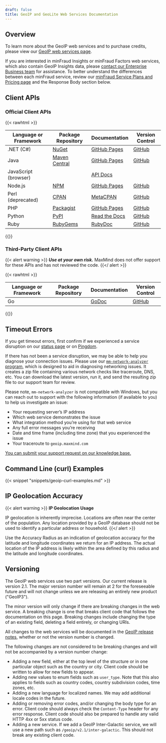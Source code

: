 ```yaml
---
draft: false
title: GeoIP and GeoLite Web Services Documentation
---
```


## Overview

To learn more about the GeoIP web services and to purchase credits, please view
our
[GeoIP web services page](https://www.maxmind.com/en/geoip2-precision-services).

If you are interested in minFraud Insights or minFraud Factors web services,
which also contain GeoIP Insights data, please
[contact our Enterprise Business team](https://www.maxmind.com/en/sales-contact?comments=I+am+interested+in+minFraud+Factors.&interested_in=minfraud)
for assistance. To better understand the differences between each minFraud
service, review our
[minFraud Service Plans and Pricing page](https://www.maxmind.com/en/solutions/fraud-prevention/plans-pricing)
and the Response Body section below.

## Client APIs

### Official Client APIs

{{< rawhtml >}}

<div class="table">
  <table>
    <thead>
      <tr>
        <th>Language or Framework</th>
        <th>Package Repository</th>
        <th>Documentation</th>
        <th>Version Control</th>
      </tr>
    </thead>
    <tbody>
      <tr>
        <td>.NET (C#)</td>
        <td>
          <a href="https://www.nuget.org/packages/MaxMind.GeoIP2/">NuGet</a>
        </td>
        <td>
          <a href="https://maxmind.github.io/GeoIP2-dotnet/">GitHub Pages</a>
        </td>
        <td><a href="https://github.com/maxmind/GeoIP2-dotnet">GitHub</a></td>
      </tr>
      <tr>
        <td>Java</td>
        <td>
          <a
            href="https://search.maven.org/#search%7Cga%7C1%7Cg%3A%22com.maxmind.geoip2%22%20AND%20a%3A%22geoip2%22"
            >Maven Central</a
          >
        </td>
        <td>
          <a href="https://maxmind.github.io/GeoIP2-java/">GitHub Pages</a>
        </td>
        <td><a href="https://github.com/maxmind/GeoIP2-java">GitHub</a></td>
      </tr>
      <tr>
        <td>JavaScript (browser)</td>
        <td></td>
        <td>
          <a href="/geoip/geolocate-an-ip/client-side-javascript">API Docs</a>
        </td>
        <td></td>
      </tr>
      <tr>
        <td>Node.js</td>
        <td>
          <a href="https://npmjs.com/package/@maxmind/geoip2-node">NPM</a>
        </td>
        <td>
          <a href="https://maxmind.github.io/GeoIP2-node/">GitHub Pages</a>
        </td>
        <td><a href="https://github.com/maxmind/GeoIP2-node">GitHub</a></td>
      </tr>
      <tr>
        <td>Perl (deprecated)</td>
        <td><a href="https://metacpan.org/release/GeoIP2">CPAN</a></td>
        <td><a href="https://metacpan.org/release/GeoIP2">MetaCPAN</a></td>
        <td><a href="https://github.com/maxmind/GeoIP2-perl">GitHub</a></td>
      </tr>
      <tr>
        <td>PHP</td>
        <td>
          <a href="https://packagist.org/packages/geoip2/geoip2">Packagist</a>
        </td>
        <td>
          <a href="https://maxmind.github.io/GeoIP2-php/">GitHub Pages</a>
        </td>
        <td><a href="https://github.com/maxmind/GeoIP2-php">GitHub</a></td>
      </tr>
      <tr>
        <td>Python</td>
        <td><a href="https://pypi.python.org/pypi/geoip2">PyPI</a></td>
        <td>
          <a href="https://geoip2.readthedocs.org/en/latest/">Read the Docs</a>
        </td>
        <td><a href="https://github.com/maxmind/GeoIP2-python">GitHub</a></td>
      </tr>
      <tr>
        <td>Ruby</td>
        <td><a href="https://rubygems.org/gems/maxmind-geoip2">RubyGems</a></td>
        <td>
          <a href="https://www.rubydoc.info/gems/maxmind-geoip2">RubyDoc</a>
        </td>
        <td><a href="https://github.com/maxmind/GeoIP2-ruby">GitHub</a></td>
      </tr>
    </tbody>
  </table>
</div>
{{</ rawhtml >}}

### Third-Party Client APIs

{{< alert warning >}} **_Use at your own risk._** MaxMind does not offer support
for these APIs and has not reviewed the code. {{</ alert >}}

{{< rawhtml >}}

<div class="table">
  <table>
    <thead>
      <tr>
        <th>Language or Framework</th>
        <th>Package Repository</th>
        <th>Documentation</th>
        <th>Version Control</th>
      </tr>
    </thead>
    <tbody>
      <tr>
        <td>Go</td>
        <td></td>
        <td><a href="https://godoc.org/github.com/savaki/geoip2">GoDoc</a></td>
        <td><a href="https://github.com/savaki/geoip2">GitHub</a></td>
      </tr>
    </tbody>
  </table>
</div>
{{</ rawhtml >}}

## Timeout Errors

If you get timeout errors, first confirm if we experienced a service disruption
on our [status page](https://status.maxmind.com/) or on
[Pingdom](http://stats.pingdom.com/datuqzybqg5z).

If there has not been a service disruption, we may be able to help you diagnose
your connection issues. Please use our
[`mm-network-analyzer` program](https://github.com/maxmind/mm-network-analyzer),
which is designed to aid in diagnosing networking issues. It creates a zip file
containing various network checks like traceroute, DNS, etc. You can download
the latest version, run it, and send the resulting zip file to our support team
for review.

Please note, `mm-network-analyzer` is not compatible with Windows, but you can
reach out to support with the following information (if available to you) to
help us investigate an issue:

- Your requesting server’s IP address
- Which web service demonstrates the issue
- What integration method you’re using for that web service
- Any full error messages you’re receiving
- Date and time frame (including time zone) that you experienced the issue
- Your traceroute to `geoip.maxmind.com`

[You can submit your support request on our knowledge base.](https://support.maxmind.com)

## Command Line (curl) Examples

{{< snippet "snippets/geoip-curl-examples.md" >}}

## IP Geolocation Accuracy

{{< alert warning >}} **IP Geolocation Usage**

IP geolocation is inherently imprecise. Locations are often near the center of
the population. Any location provided by a GeoIP database should not be used to
identify a particular address or household. {{</ alert >}}

Use the Accuracy Radius as an indication of geolocation accuracy for the
latitude and longitude coordinates we return for an IP address. The actual
location of the IP address is likely within the area defined by this radius and
the latitude and longitude coordinates.

## Versioning

The GeoIP web services use two part versions. Our current release is version
2.1. The major version number will remain at 2 for the foreseeable future and
will not change unless we are releasing an entirely new product ("GeoIP3").

The minor version will only change if there are breaking changes in the web
service. A breaking change is one that breaks client code that follows the
documentation on this page. Breaking changes include changing the type of an
existing field, deleting a field entirely, or changing URIs.

All changes to the web services will be documented in the
[GeoIP release notes](/geoip/release-notes), whether or not the version number
is changed.

The following changes are not considered to be breaking changes and will not be
accompanied by a version number change:

- Adding a new field, either at the top level of the structure or in one
  particular object such as the country or city. Client code should be written
  to allow for new fields to appear.
- Adding new values to enum fields such as `user_type`. Note that this also
  applies to fields such as country codes, country subdivision codes, time
  zones, etc.
- Adding a new language for localized names. We may add additional locale codes
  in the future.
- Adding or removing error codes, and/or changing the body type for an error.
  Client code should always check the `Content-Type` header for any error
  response. Client code should also be prepared to handle any valid HTTP 4xx or
  5xx status code.
- Adding a new service. If we add a GeoIP Inter-Galactic service, we will use a
  new path such as `/geoip/v2.1/inter-galactic`. This should not break any
  existing client code.
